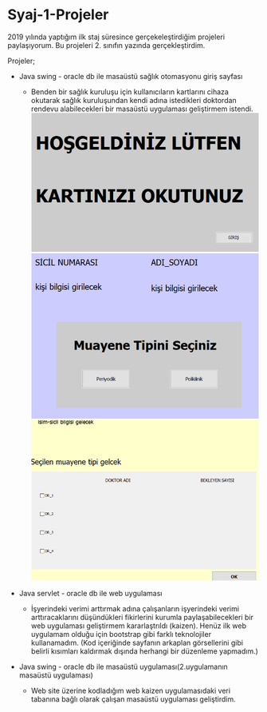 # Syaj-1-Projeler

2019 yılında yaptığım ilk staj süresince gerçekeleştirdiğim projeleri paylaşıyorum. Bu projeleri 2. sınıfın yazında gerçekleştirdim. 

Projeler;
* Java swing - oracle db ile masaüstü sağlık otomasyonu giriş sayfası
  + Benden bir sağlık kuruluşu için kullanıcıların kartlarını cihaza okutarak sağlık kuruluşundan kendi adına istedikleri doktordan rendevu alabilecekleri bir masaüstü uygulaması geliştirmem istendi. 
![](https://github.com/MFurkanILKEL/Staj-1-Projeler/blob/main/G%C3%96RSELLER/sa%C4%9Fl%C4%B1k/1.png)
![](https://github.com/MFurkanILKEL/Staj-1-Projeler/blob/main/G%C3%96RSELLER/sa%C4%9Fl%C4%B1k/2.png)
![](https://github.com/MFurkanILKEL/Staj-1-Projeler/blob/main/G%C3%96RSELLER/sa%C4%9Fl%C4%B1k/3.png)
  
 
* Java servlet - oracle db ile web uygulaması
  + İşyerindeki verimi arttırmak adına çalışanların işyerindeki verimi arttıracaklarını düşündükleri fikirlerini kurumla paylaşabilecekleri bir web uygulaması geliştirmem kararlaştrıldı (kaizen). Henüz ilk web uygulamam olduğu için bootstrap gibi farklı teknolojiler kullanamadım. (Kod içeriğinde sayfanın arkaplan görsellerini gibi belirli kısımları kaldırmak dışında herhangi bir düzenleme yapmadım.)
 
* Java swing - oracle db ile masaüstü uygulaması(2.uygulamanın masaüstü uygulaması)
  + Web site üzerine kodladığım web kaizen uygulamasıdaki veri tabanına bağlı olarak çalışan masaüstü uygulaması geliştirdim.  
